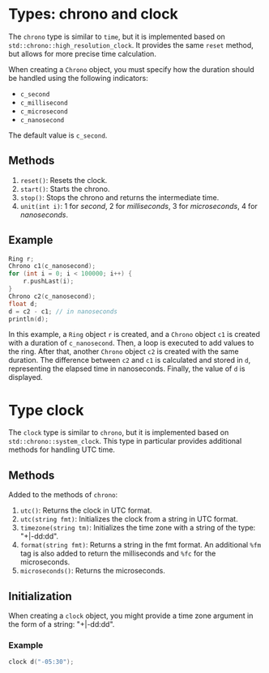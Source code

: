 # Types: chrono and clock

The `chrono` type is similar to `time`, but it is implemented based on `std::chrono::high_resolution_clock`. It provides the same `reset` method, but allows for more precise time calculation.

When creating a `Chrono` object, you must specify how the duration should be handled using the following indicators:
- `c_second`
- `c_millisecond`
- `c_microsecond`
- `c_nanosecond`

The default value is `c_second`.

## Methods

1. `reset()`: Resets the clock.
2. `start()`: Starts the chrono.
3. `stop()`: Stops the chrono and returns the intermediate time.
4. `unit(int i)`: 1 for _second_, 2 for _milliseconds_, 3 for _microseconds_, 4 for _nanoseconds_.

## Example

```cpp
Ring r;
Chrono c1(c_nanosecond);
for (int i = 0; i < 100000; i++) {
    r.pushLast(i);
}
Chrono c2(c_nanosecond);
float d;
d = c2 - c1; // in nanoseconds
println(d);
```

In this example, a `Ring` object `r` is created, and a `Chrono` object `c1` is created with a duration of `c_nanosecond`. Then, a loop is executed to add values to the ring. After that, another `Chrono` object `c2` is created with the same duration. The difference between `c2` and `c1` is calculated and stored in `d`, representing the elapsed time in nanoseconds. Finally, the value of `d` is displayed.

# Type clock

The `clock` type is similar to `chrono`, but it is implemented based on `std::chrono::system_clock`. This type in particular provides additional methods for handling UTC time.

## Methods

Added to the methods of `chrono`:

1. `utc()`: Returns the clock in UTC format.
2. `utc(string fmt)`: Initializes the clock from a string in UTC format.
3. `timezone(string tm)`: Initializes the time zone with a string of the type: "+|-dd:dd".
4. `format(string fmt)`: Returns a string in the fmt format. An additional `%fm` tag is also added to return the milliseconds and `%fc` for the microseconds. 
5. `microseconds()`: Returns the microseconds.

## Initialization

When creating a `clock` object, you might provide a time zone argument in the form of a string: "+|-dd:dd".

### Example

```cpp
clock d("-05:30");
```

